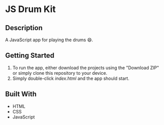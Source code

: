 # JS Drum Kit

## Description
A JavaScript app for playing the drums :smile:.

## Getting Started

 1. To run the app, either download the projects using the "Download ZIP" or simply clone this repository to your device.
 2. Simply double-click *index.html* and the app should start.

## Built With

* HTML
* CSS
* JavaScript